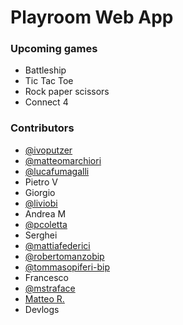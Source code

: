 # Playroom Web App

### Upcoming games

- Battleship
- Tic Tac Toe
- Rock paper scissors
- Connect 4

### Contributors

- [@ivoputzer](https://github.com/ivoputzer)
- [@matteomarchiori](https://github.com/matteomarchiori)
- [@lucafumagalli](https://github.com/lucafumagalli)
- Pietro V
- Giorgio
- [@liviobi](https://github.com/liviobi)
- Andrea M
- [@pcoletta](https://github.com/pcoletta)
- Serghei
- [@mattiafederici](https://github.com/mattiafederici)
- [@robertomanzobip](https://github.com/robertomanzo-bip)
- [@tommasopiferi-bip](https://github.com/tommasopiferi-bip)
- Francesco
- [@mstraface](https://github.com/mstraface)
- [Matteo R.](https://github.com/mr-bip)
- Devlogs
